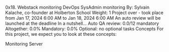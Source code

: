 0x18. Webstack monitoring
DevOps
SysAdmin
monitoring
 By: Sylvain Kalache, co-founder at Holberton School
 Weight: 1
 Project over - took place from Jan 17, 2024 6:00 AM to Jan 18, 2024 6:00 AM
 An auto review will be launched at the deadline
In a nutshell…
Auto QA review: 0.0/12 mandatory
Altogether:  0.0%
Mandatory: 0.0%
Optional: no optional tasks
Concepts
For this project, we expect you to look at these concepts:

Monitoring
Server
